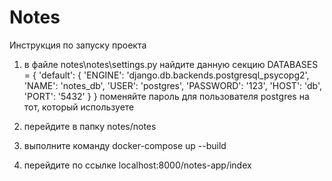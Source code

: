 # Notes
Инструкция по запуску проекта

1. в файле notes\notes\settings.py найдите данную секцию
DATABASES = {
    'default': {
        'ENGINE': 'django.db.backends.postgresql_psycopg2',
        'NAME': 'notes_db',
        'USER': 'postgres',
        'PASSWORD': '123',
        'HOST': 'db',
        'PORT': '5432'
    }
}
поменяйте пароль для пользователя postgres на тот, который используете

2. перейдите в папку notes/notes
3. выполните команду docker-compose up --build
4. перейдите по ссылке localhost:8000/notes-app/index

